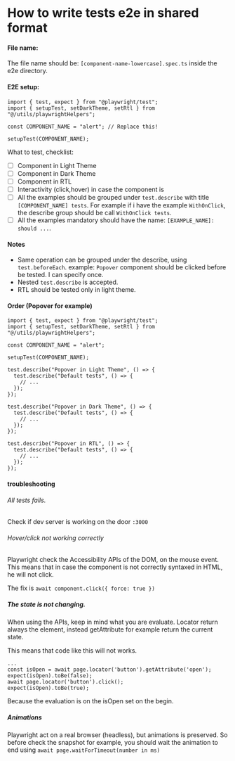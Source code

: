 # How to write tests e2e in shared format

#### File name:

The file name should be: `[component-name-lowercase].spec.ts` inside the e2e directory.

#### E2E setup:

```
import { test, expect } from "@playwright/test";
import { setupTest, setDarkTheme, setRtl } from "@/utils/playwrightHelpers";

const COMPONENT_NAME = "alert"; // Replace this!

setupTest(COMPONENT_NAME);
```

What to test, checklist:

- [ ] Component in Light Theme
- [ ] Component in Dark Theme
- [ ] Component in RTL
- [ ] Interactivity (click,hover) in case the component is
- [ ] All the examples should be grouped under `test.describe` with title `[COMPONENT_NAME] tests`. For example if i have the example `WithOnClick`, the describe group should be call `WithOnClick tests`.
- [ ] All the examples mandatory should have the name: `[EXAMPLE_NAME]: should ...`.

#### Notes

- Same operation can be grouped under the describe, using `test.beforeEach`.
  example:
  `Popover` component should be clicked before be tested. I can specify once.
- Nested `test.describe` is accepted.
- RTL should be tested only in light theme.

#### Order (Popover for example)

```
import { test, expect } from "@playwright/test";
import { setupTest, setDarkTheme, setRtl } from "@/utils/playwrightHelpers";

const COMPONENT_NAME = "alert";

setupTest(COMPONENT_NAME);

test.describe("Popover in Light Theme", () => {
  test.describe("Default tests", () => {
    // ...
  });
});

test.describe("Popover in Dark Theme", () => {
  test.describe("Default tests", () => {
    // ...
  });
});

test.describe("Popover in RTL", () => {
  test.describe("Default tests", () => {
    // ...
  });
});
```

#### troubleshooting

###### All tests fails.

Check if dev server is working on the door `:3000`

###### Hover/click not working correctly

Playwright check the Accessibility APIs of the DOM, on the mouse event. This means that in case the component is not correctly syntaxed in HTML, he will not click.

The fix is `await component.click({ force: true })`

##### The state is not changing.

When using the APIs, keep in mind what you are evaluate. Locator return always the element, instead getAttribute for example return the current state.

This means that code like this will not works.

```
...
const isOpen = await page.locator('button').getAttribute('open');
expect(isOpen).toBe(false);
await page.locator('button').click();
expect(isOpen).toBe(true);
```

Because the evaluation is on the isOpen set on the begin.

##### Animations

Playwright act on a real browser (headless), but animations is preserved. So before check the snapshot for example, you should wait the animation to end using `await page.waitForTimeout(number in ms)`
